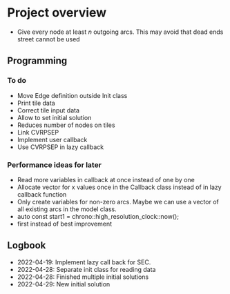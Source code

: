 #  Project overview

- Give every node at least _n_ outgoing arcs. This may avoid that dead ends street cannot be used

## Programming

### To do
- Move Edge definition outside Init class
- Print tile data
- Correct tile input data
- Allow to set initial solution
- Reduces number of nodes on tiles
- Link CVRPSEP
- Implement user callback
- Use CVRPSEP in lazy callback

### Performance ideas for later
- Read more variables in callback at once instead of one by one
- Allocate vector for x values once in the Callback class instead of in lazy callback function
- Only create variables for non-zero arcs. Maybe we can use a vector of all existing arcs in the model class.
- auto const start1 = chrono::high_resolution_clock::now();
- first instead of best improvement

## Logbook
- 2022-04-19: Implement lazy call back for SEC.
- 2022-04-28: Separate init class for reading data
- 2022-04-28: Finished multiple initial solutions
- 2022-04-29: New initial solution
